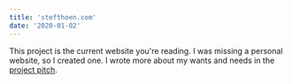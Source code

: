 ```yaml
--- 
title: 'stefthoen.com' 
date: '2020-01-02' 
---
```


This project is the current website you're reading. I was missing
a personal website, so I created one. I wrote more about my wants and
needs in the [project pitch](/blog/pitch-stefthoen.com).
